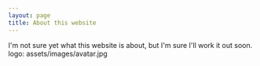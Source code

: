 ```yaml
---
layout: page
title: About this website
---
```


I'm not sure yet what this website is about, but I'm sure I'll work it out soon.
logo: assets/images/avatar.jpg
